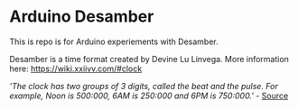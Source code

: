 # Arduino Desamber

This is repo is for Arduino experiements with Desamber.

Desamber is a time format created by Devine Lu Linvega. More information here: https://wiki.xxiivv.com/#clock 

*'The clock has two groups of 3 digits, called the beat and the pulse. For example, Noon is 500:000, 6AM is 250:000 and 6PM is 750:000.'* - [Source](https://wiki.xxiivv.com/#clock)